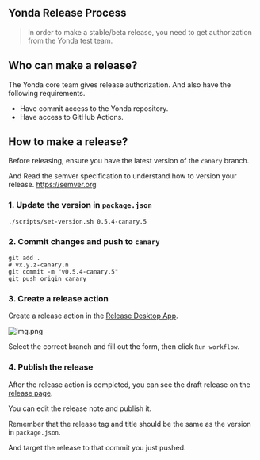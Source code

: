 ## Yonda Release Process

> In order to make a stable/beta release, you need to get authorization from the Yonda test team.

## Who can make a release?

The Yonda core team gives release authorization. And also have the following requirements.

- Have commit access to the Yonda repository.
- Have access to GitHub Actions.

## How to make a release?

Before releasing, ensure you have the latest version of the `canary` branch.

And Read the semver specification to understand how to version your release. https://semver.org

### 1. Update the version in `package.json`

```shell
./scripts/set-version.sh 0.5.4-canary.5
```

### 2. Commit changes and push to `canary`

```shell
git add .
# vx.y.z-canary.n
git commit -m "v0.5.4-canary.5"
git push origin canary
```

### 3. Create a release action

Create a release action in the [Release Desktop App](https://github.com/toeverything/Yonda/actions/workflows/release-desktop-app.yml).

![img.png](assets/release-action.png)

Select the correct branch and fill out the form, then click `Run workflow`.

### 4. Publish the release

After the release action is completed, you can see the draft release on the [release page](https://github.com/toeverything/Yonda/releases).

You can edit the release note and publish it.

Remember that the release tag and title should be the same as the version in `package.json`.

And target the release to that commit you just pushed.
